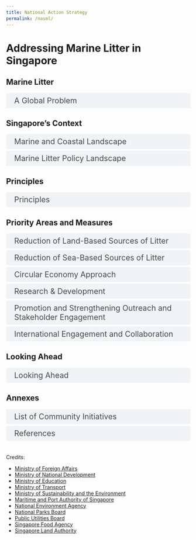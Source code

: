 ```yaml
---
title: National Action Strategy
permalink: /nasml/
---  
```

<style>

input {
	display: none;
}
	
label {
	display: block;
	padding: 8px 22px;
	margin: 0 0 5px 0;
	cursor: pointor;
	background: #F0F4F6;
	border-radius: 3px;
	color: #484848;
	transition: ease .5s;
	font-size: 1.5em;
}

label:hover {
	background: #4a96b0;
	color: #FFF;
}

.accordion-content {
	/* background: #E2E5F6; */
	padding: 10px 0px 30px 30px;
	/* border: 1px solid #484848; */
	margin: 0 0 1px 0;
	border-radius: 3px;
}

input + label + .accordion-content {
	display: none;
}

input:checked + label + .accordion-content {
	display: none;
}

input:checked + label + .accordion-content {
	display: block;
}


/* Links inside the navbar */

.content-nav td {
  width: 20%;
}
	
.content-nav a {
  display: block;
  color: #4a96b0;
  text-align: center;
  padding: 5px 5px;
  text-decoration: none;
	margin-bottom: 0px;
	font-size: 1.2em;
}

/* Change background on mouse-over */
.content-nav a:hover {
  color: #4a96b0;
}

.annex-table {
	border: 1px solid black;
	font-size: 1.2em;
}
	
.annex-table tr {
	border: 1px solid black;
}

.annex-table td {
	border: 1px solid black;
}
	
</style>

<h1><b>Addressing Marine Litter in Singapore</b></h1>
<!-- <div class="content-nav">
<table>
  <tbody>
	<tr>
      <td><a href="#p1">Marine Litter</a></td>
      <td><a href="#p2">Singapore’s Context</a></td>
      <td><a href="#p3">Principles</a></td>
      <td><a href="#p4">Priority Areas and Measures</a></td>
      <td><a href="#p5">Looking Ahead</a></td>
    </tr>
  </tbody>
</table>
</div>
-->

<a name="p1"></a>
<h2><b>Marine Litter</b></h2>
<div>
	<input type="checkbox" id="p1-1"  /><label for="p1-1">A Global Problem</label>
	<div class="accordion-content">
		<p><span>Marine litter, sometimes referred to as marine debris, is defined as &ldquo;any persistent, manufactured, or processed solid material that is discarded, disposed of or abandoned in the marine and coastal environment.&rdquo;<a href="#_ftn1" name="_ftnref1" title=""><span style="vertical-align:super;"><span style="vertical-align:super;"><span style='font-size:16px;line-height:107%;font-family:"Calibri",sans-serif;'>[1]</span></span></span></a> It comes in many forms and includes plastic bags, glass, wood and tyres. Marine litter comes from many sources, and is moved across the oceans by prevailing winds and tides. Globally, 80% of marine litter comes from land-based sources, particularly landfills, rivers and floodwaters, industrial outfalls, discharge from storm water drains, untreated municipal sewerage, and littering of beaches and coastal areas.<a href="#_ftn2" name="_ftnref2" title=""><span style="vertical-align:super;"><span style="vertical-align:super;"><span style='font-size:16px;line-height:107%;font-family:"Calibri",sans-serif;'>[2]</span></span></span></a> Rapidly increasing levels of marine litter, including plastic litter and microplastics, are a serious environmental problem on a global scale. &nbsp;</span></p>
<p><span>Plastics are considered the most persistent and problematic of the different types of marine litter.<a href="#_ftn3" name="_ftnref3" title=""><span style="vertical-align:super;"><span style="vertical-align:super;"><span style='font-size:16px;line-height:107%;font-family:"Calibri",sans-serif;'>[3]</span></span></span></a> More than 150 million tonnes of plastic are estimated to have been dumped in the world&rsquo;s oceans, with about 8 million tonnes added every year. The duration required for these plastics to biodegrade completely is in the hundreds of years. The buoyant characteristic of plastic litter, combined with its slow biodegrading nature, leads to tremendous dispersal potential in our oceans.&nbsp;</span></p>
<p><span>In addition, larger plastic objects when weathered and fragmented become microplastics, operationally defined as small particles or fragments measuring less than 5 millimetres in diameter.<a href="#_ftn4" name="_ftnref4" title=""><span style="vertical-align:super;"><span style="vertical-align:super;"><span style='font-size:16px;line-height:107%;font-family:"Calibri",sans-serif;'>[4]</span></span></span></a> These microplastics are easily ingested by marine creatures and can potentially cause harm to human and environmental health.<a href="#_ftn5" name="_ftnref5" title=""><span style="vertical-align:super;"><span style="vertical-align:super;"><span style='font-size:16px;line-height:107%;font-family:"Calibri",sans-serif;'>[5]</span></span></span></a>&nbsp;</span></p>
<p><span>Marine litter poses environmental, economic, health, cultural and aesthetic threats, including the loss of biodiversity and degradation of marine and coastal habitats and ecosystems. Marine wildlife such as whales, turtles, seabirds, and crustaceans are especially vulnerable to plastic marine litter as it disrupts their digestion and causes physical lacerations and entanglement. Floating plastics contribute to the spread of invasive organisms that can disrupt ecosystems. Marine plastic litter can leach chemicals used in its production and pose a threat to human health. Litter on coasts also affects the aesthetic value of tourist destinations leading to decreased tourism-related income, and major financial costs related to the cleaning and maintaining of coasts. &nbsp;</span></p>
<p><span>Marine litter is also a transboundary issue. It is transported across seas through ocean currents and waves. One example is the Great Pacific Garbage Patch of marine litter from around the world. A 2011 United Nations Environment Programme Report stated that marine litter has been found even in the most remote places on Earth with few or no humans present, such as on St Brandon&rsquo;s Islands in the Indian Ocean.<a href="#_ftn6" name="_ftnref6" title=""><span style="vertical-align:super;"><span style="vertical-align:super;"><span style='font-size:16px;line-height:107%;font-family:"Calibri",sans-serif;'>[6]</span></span></span></a> In Singapore, we have also seen increased landings of marine litter on our shores during the monsoon season. It is thus imperative that the issue of marine litter is addressed through collective and coordinated action on a national, regional, and global level, in line with Target 14.1 of the Sustainable Development Goals (SDGs).<a href="#_ftn7" name="_ftnref7" title=""><span style="vertical-align:super;"><span style="vertical-align:super;"><span style='font-size:16px;line-height:107%;font-family:"Calibri",sans-serif;'>[7]</span></span></span></a>&nbsp;</span></p>
<p><span>As a responsible global citizen, Singapore recognises our role in contributing to the collective response to tackling marine litter and microplastics. This National Action Strategy aims to summarise and outline Singapore&rsquo;s various actions and measures to combat the issue of marine litter.&nbsp;</span></p>
<div><br>
    <div id="ftn1" style='margin-top:0cm;margin-right:0cm;margin-bottom:8.0pt;margin-left:0cm;line-height:107%;font-size:15px;font-family:"Calibri",sans-serif;'>
        <p style='margin:0cm;margin-bottom:.0001pt;font-size:13px;font-family:"Calibri",sans-serif;'><a href="#_ftnref1" name="_ftn1" title=""><span style="vertical-align:super;"><span style="vertical-align:super;"><span style='font-size:13px;line-height:107%;font-family:"Calibri",sans-serif;'>[1]</span></span></span></a> United Nations Environment Programme, 2004</p>
    </div>
    <div id="ftn2" style='margin-top:0cm;margin-right:0cm;margin-bottom:8.0pt;margin-left:0cm;line-height:107%;font-size:15px;font-family:"Calibri",sans-serif;'>
        <p style='margin:0cm;margin-bottom:.0001pt;font-size:13px;font-family:"Calibri",sans-serif;'><a href="#_ftnref2" name="_ftn2" title=""><span style="vertical-align:super;"><span style="vertical-align:super;"><span style='font-size:13px;line-height:107%;font-family:"Calibri",sans-serif;'>[2]</span></span></span></a> Jambeck et al., 2015; United Nations General Assembly, 2004, para. 97. &nbsp;</p>
    </div>
    <div id="ftn3" style='margin-top:0cm;margin-right:0cm;margin-bottom:8.0pt;margin-left:0cm;line-height:107%;font-size:15px;font-family:"Calibri",sans-serif;'>
        <p style='margin:0cm;margin-bottom:.0001pt;font-size:13px;font-family:"Calibri",sans-serif;'><a href="#_ftnref3" name="_ftn3" title=""><span style="vertical-align:super;"><span style="vertical-align:super;"><span style='font-size:13px;line-height:107%;font-family:"Calibri",sans-serif;'>[3]</span></span></span></a> Based on International Coastal Clean Up, the most common types of marine plastic litter are cigarette butts, food wrappers, plastic bottles, bottle caps, grocery and plastic bags, straws and stirrers, and Styrofoam and plastic containers.</p>
    </div>
    <div id="ftn4" style='margin-top:0cm;margin-right:0cm;margin-bottom:8.0pt;margin-left:0cm;line-height:107%;font-size:15px;font-family:"Calibri",sans-serif;'>
        <p style='margin:0cm;margin-bottom:.0001pt;font-size:13px;font-family:"Calibri",sans-serif;'><a href="#_ftnref4" name="_ftn4" title=""><sup><sup><span style='font-size:13px;line-height:107%;font-family:"Calibri",sans-serif;'>[4]</span></sup></sup></a> Joint Group of Experts on the Scientific Aspects of Marine Environmental Protection (GESAMP), 2015</p>
    </div>
    <div id="ftn5" style='margin-top:0cm;margin-right:0cm;margin-bottom:8.0pt;margin-left:0cm;line-height:107%;font-size:15px;font-family:"Calibri",sans-serif;'>
        <p style='margin:0cm;margin-bottom:.0001pt;font-size:13px;font-family:"Calibri",sans-serif;'><a href="#_ftnref5" name="_ftn5" title=""><span style="vertical-align:super;"><span style="vertical-align:super;"><span style='font-size:13px;line-height:107%;font-family:"Calibri",sans-serif;'>[5]</span></span></span></a> United Nations Environment Programme 2017</p>
    </div>
    <div id="ftn6" style='margin-top:0cm;margin-right:0cm;margin-bottom:8.0pt;margin-left:0cm;line-height:107%;font-size:15px;font-family:"Calibri",sans-serif;'>
        <p style='margin:0cm;margin-bottom:.0001pt;font-size:13px;font-family:"Calibri",sans-serif;'><a href="#_ftnref6" name="_ftn6" title=""><span style="vertical-align:super;"><span style="vertical-align:super;"><span style='font-size:13px;line-height:107%;font-family:"Calibri",sans-serif;'>[6]</span></span></span></a>&nbsp; Scientific and Technical Advisory Panel, 2011.</p>
    </div>
    <div id="ftn7" style='margin-top:0cm;margin-right:0cm;margin-bottom:8.0pt;margin-left:0cm;line-height:107%;font-size:15px;font-family:"Calibri",sans-serif;'>
        <p style='margin:0cm;margin-bottom:.0001pt;font-size:13px;font-family:"Calibri",sans-serif;'><a href="#_ftnref7" name="_ftn7" title=""><span style='font-size:13px;line-height:107%;font-family:"Calibri",sans-serif;'>[7]</span></a> Target 14.1 aims to, by 2025, prevent and significantly reduce marine pollution of all kinds, in particular from land-based activities.&nbsp;</p>
    </div>
</div>
</div>
</div>

<a name="p2"></a>
<h2><b>Singapore’s Context</b></h2>

<div>
	<input type="checkbox" id="p2-1"/><label for="p2-1">Marine and Coastal Landscape</label>
	<div class="accordion-content">
		<p><span>Singapore is a small and heavily urbanised island-state in Southeast Asia situated at the southern tip of the Malayan Peninsula between Malaysia and Indonesia. Located between the Indian Ocean and the South China Sea, Singapore is bordered on the north by the narrow Johor Strait, which separates it from Peninsular Malaysia, and on the south by the Singapore Strait (Figure 1). The Johor Strait is divided into East and West Johor Straits by the Singapore-Malaysia causeway. The Strait receives water mainly from Sungai Johor and Sungai Pulai, both located in Malaysia.&nbsp;</span></p>
<p><span>&nbsp;<img src="/images/nasml/map-of-singapore.png" style="width: 302.25pt; height: 189.75pt;" alt="Map of Singapore"></span></p>
<p style='text-align:center;'><span>Figure 1: Map of Singapore<br>&nbsp;</span></p>
<p><span>Biogeographically, Singapore is enclosed between two of the largest marine ecoregions of the world &ndash; the Western Indo-Pacific and Central Indo-Pacific regions<a href="#ftnp2-1-1" name="_ftnp2-1-1" title=""><span style="vertical-align:super;"><span style="vertical-align:super;"><span style='font-size:16px;line-height:107%;font-family:"Calibri",sans-serif;'>[1]</span></span></span></a> &ndash; and additionally sits near the Coral Triangle. &nbsp;While Singapore is one of the smallest countries in the world with a total land area of 728 square kilometres (as of 2020) and a 511-kilometre coastline, our waters and coastline harbour relatively rich marine biodiversity, and are home to 12 of the 23 species of Indo-Pacific seagrass, 31 true mangrove plant species (two-thirds of that in Asia), over 250 species of hard corals (a quarter of the world&rsquo;s 800 species), over 200 species of sponges, over 60 species of echinoderms, over 50 species of sea anemones and many other species of marine plants and animals.&nbsp;</span></p>
<div><br>
    <div id="ftnp2-1-1" style='margin-top:0cm;margin-right:0cm;margin-bottom:8.0pt;margin-left:0cm;line-height:107%;font-size:15px;font-family:"Calibri",sans-serif;'>
        <p style='margin:0cm;margin-bottom:.0001pt;font-size:13px;font-family:"Calibri",sans-serif;'><a href="#_ftnp2-1-1" name="_ftnp2-1-1" title=""><span style="vertical-align:super;"><span style="vertical-align:super;"><span style='font-size:13px;line-height:107%;font-family:"Calibri",sans-serif;'>[1]</span></span></span></a> Spalding, et al., 2007</p>
    </div>
</div>
	</div>
</div>

<div>
	<input type="checkbox" id="p2-2"  /><label for="p2-2">Marine Litter Policy Landscape</label>
	<div class="accordion-content">
		<p>In 2020, Singapore established the Interagency Taskforce on Marine Litter, to coordinate and implement marine litter policies across our government agencies. The Ministry of Sustainability and the Environment chairs the Taskforce, which consists of nine agencies. The National Environment Agency (NEA) and the National Parks Board (NParks) provide technical support to the Taskforce, including through research projects and studies.</p>
	</div>
</div>
	
<a name="p3"></a>
<h2><b>Principles</b></h2>
<div>
	<input type="checkbox" id="p3-1"  /><label for="p3-1">Principles</label>
	<div class="accordion-content">
		<p><span>The challenge of marine litter is a multifaceted one, and each country has its own unique circumstances. Any approach to reduce marine litter must be tailored specifically to the needs of the country and local geographies, with no &lsquo;one size fits all&rsquo; solution. Furthermore, the complexity of the marine litter challenge means that a whole of nation approach is needed, to ensure we can tackle the issue holistically. This includes working closely with stakeholders from various sectors to understand the issue and develop solutions together, and to bring about the enduring and sustainable changes needed to reduce and prevent marine litter. &nbsp;</span></p>
<p><span>As the largest quantity of marine litter entering oceans in the region stems from land-based sources, it is imperative to place focus on waste reduction and waste management. Singapore is committed to addressing both land-based and sea-based sources of marine litter through the measures outlined in this National Action Strategy, which is guided by the core principles of sustainable development and a circular economy approach, and supports the achievement of global goals, such as SDG 14.1. The priority areas for the National Action Strategy are as follows:&nbsp;</span></p>
<ol style="list-style-type: upper-roman;margin-left:44px;">
    <li>Reduction of Land-Based Sources of Litter</li>
    <li>Reduction of Sea-Based Sources of Litter</li>
    <li>Circular Economy Approach</li>
    <li>Research &amp; Development</li>
    <li>Maintaining and Strengthening Outreach &amp; Stakeholder Engagement</li>
    <li>International Engagement and Collaboration</li>
</ol>
<p><span>The National Action Strategy will undergo regular reviews. This will ensure that Singapore adapts quickly to new circumstances and opportunities, in line with the collective global, regional and national imperatives. The following section broadly outlines the various policy actions which seek to address the issue of marine litter both internationally and domestically.&nbsp;</span></p>
<div>
</div>
</div>
	
<a name="p4"></a>
<h2><b>Priority Areas and Measures</b></h2>

<div>
	<input type="checkbox" id="p4-1"  /><label for="p4-1">Reduction of Land-Based Sources of Litter</label>
	<div class="accordion-content">
		<p>Globally, land-based waste is the largest source of marine litter. To minimise the waste at source and prevent discharge of litter into the sea, countries need to prevent and reduce land-based sources of marine pollution through stringent regulations on pollution control and waste management. Countries also need to have in place a comprehensive waste and water management system to prevent any leakage of such waste into the seas and ocean. 
In Singapore, we have minimised marine litter from land-based sources in the following ways:</p>
		<p><ol style="list-style-type: upper-roman">
		<li><b>Control of waste collection and disposal</b><br>
<p>Through the Environmental Public Health Act (EPHA), NEA ensures there is a comprehensive and integrated waste collection and management system in Singapore. All waste from municipal, commercial and industrial sources in Singapore are collected for disposal or recycling. NEA also controls the discharge of trade effluent, oil, chemical, sewage or other polluting matters into drains, as well as hazardous substances into inland waters. The EPHA also includes strict anti-littering regulations.</p><br></li>
		<li><b>Integrated solid waste management system</b><br>
		<p>All incinerable wastes including plastics that are not segregated at source for recycling are collected and disposed of at waste-to-energy (WTE) plants. These WTE plants are fitted with modern air pollution control systems such as flue gas treatment systems to ensure that flue gases are treated to meet local air emission standards. Ash from the WTE process, together with other non-incinerable wastes, are disposed of at the off-shore sanitary Semakau Landfill.<a href="#ftnp4-1-1" name="_ftnp4-1-1" title=""><sup><sup><span style='font-size:16px;line-height:107%;font-family:"Calibri",sans-serif;'>[1]</span></sup></sup></a> This integrated solid waste management system ensures the proper collection and treatment of all solid wastes, and prevents waste, such as plastic, from entering the ocean</p><br>
		</li>
		<li><b>Treatment of all wastewater before discharge to sea</b><br>
		<p>PUB, Singapore’s National Water Agency, ensures all used water is collected and treated at water reclamation plants (WRPs) to internationally recognised discharge standards. During the treatment process, microplastics, which includes microbeads, are removed as sludge and incinerated. PUB is planning to extend the use of membrane bioreactor technology (MBR) systems at its WRPs to enhance its water treatment process, which would further reduce the discharge of microplastics into the sea.</p><br></li>
		<li><b>Waterway and coastal clean-up</b><br>
		<p>Singapore has a range of waterway clean-up measures that ensure that litter or plastic waste, regardless of source, that might otherwise wash into the ocean is prevented from doing so. Litter that enters our waterways is caught by litter traps installed at appropriate locations and expediently removed by flotsam removal craft. In addition, marine litter that washes onto our recreational beaches and coastlines are removed by NEA and other government agencies, regardless of litter sources. NEA also cleans the recreational beaches and coastlines under its purview regularly with frequencies ranging from four times a week to once in two weeks, depending on public usage and accessibility to the beach. In 2020, NEA collected over 1,300 tonnes of flotsam from the beach at East Coast Park, of which about 58% were collected during the Southwest monsoon months. During those months, the amount of flotsam collected from the beach is around 2.7 times more than the non-monsoon period.  In total, NEA collected 3,485.7 tonnes of marine litter from the recreational beaches and coastlines that it cleaned.<br>
		Community groups play a significant role in Singapore’s efforts to clean up our waterways and coasts. Ground community groups frequently organise initiatives and clean-up activities around Singapore to contribute to the keeping the nation clean, raise awareness on the global marine litter problem, and to encourage the public to adopt more sustainable practices. More information on community initiatives can be found in <a href="#p6">Annexes</a>.</p><br></li>
		<li><b>Regulating general waste disposal facilities</b><br>
		<p>NEA regulates general waste disposal facilities through the EPHA, the Environmental Public Health (General Waste Disposal Facility) Regulation 2017 and the Environmental Public Health (General Waste Disposal Facility – Exemption) Regulations 2019. Licensees must ensure that their maintenance and operations of their licenced GWDF premises do not endanger public health and the environment.</p></li>
		</ol></p>
	<div style='margin-top:0cm;margin-right:0cm;margin-bottom:8.0pt;margin-left:0cm;line-height:107%;font-size:15px;font-family:"Calibri",sans-serif;'><br>
    <div id="ftnp4-1-1" style='margin-top:0cm;margin-right:0cm;margin-bottom:8.0pt;margin-left:0cm;line-height:107%;font-size:15px;font-family:"Calibri",sans-serif;'>
        <p style='margin:0cm;margin-bottom:.0001pt;font-size:13px;font-family:"Calibri",sans-serif;text-align:justify;'><a href="#_ftnp4-1-1" name="_ftnp4-1-1" title=""><span style="vertical-align:super;"><span style="vertical-align:super;"><span style='font-size:13px;line-height:107%;font-family:"Calibri",sans-serif;'>[1]</span></span></span></a><span style="vertical-align:super;">&nbsp;</span><span style="font-size:12px;">Monitoring wells are provided &nbsp;along the 7km-long perimeter bund of Semakau Landfill for water sampling to ensure that &nbsp;water quality meets the Environmental Protection and Management (Trade Effluent) Regulations, leachate is contained within the landfill and the surrounding sea water quality is not compromised.</span></p>
    </div>
</div>
	</div>
</div>

<div>
	<input type="checkbox" id="p4-2"  /><label for="p4-2">Reduction of Sea-Based Sources of Litter</label>
	<div class="accordion-content">
		<p><span>While land-based waste is the biggest source of marine litter, an estimated 20% of marine litter can be linked to various ocean-based sources.<a href="#ftnp4-2-1" name="_ftnp4-2-1" title=""><span style="vertical-align:super;"><span style="vertical-align:super;"><span style='font-size:16px;line-height:107%;font-family:"Calibri",sans-serif;color:black;'>[1]</span></span></span></a> As a major transhipment hub, Singapore is committed to the managing sea-based sources of waste through the prevention of pollution from ships. For shipping, Singapore was among the first countries in Asia to ratify all six Annexes of the International Maritime Organization&rsquo;s (IMO) International Convention for the Prevention of Pollution from Ships (MARPOL), the main international convention covering prevention of pollution of the marine environment by ships. The following actions are carried out by Singapore with the aim to reduce sea-based sources of marine litter:</span></p>
		<p><ol style="list-style-type: upper-roman">
		<li><b>Inspections on ships</b><br>
		<p>As a responsible flag state and port state, Singapore conducts inspections on both Singapore-registered ships and foreign-registered ships in our port to ensure that they comply with regulations on garbage disposal into the sea and that anti-pollution measures are in place. Ships are also required to maintain garbage record and management plans for verification by inspectors. The Maritime and Port Authority of Singapore (MPA) patrols port waters to ensure that ships in the Port of Singapore do not discharge waste, oil, garbage, or sewage into the sea.</p><br></li>
		<li><b>Offshore fish farms</b><br>
		<p>Offshore fish farms are prohibited from dumping waste into the sea and routine farm inspections are carried out to ensure compliance.  Enforcement action is taken against farms contravening the Fisheries (Fish Culture Farms) Rules under the Fisheries Act. Those found guilty of an offence are liable on conviction to a fine not exceeding $10,000, or imprisonment for a term not exceeding 12 months, or both. Offshore fish farms are required to dispose their waste at bins located at Lim Chu Kang and Lorong Halus jetties, which are emptied daily by refuse trucks for incineration.</p><br></li>
		<li><b>Cleaning of coastal waters</b><br>
		<p>MPA deploys nine crafts on a daily basis to remove flotsam from the sea to ensure safe navigation of vessels. The cleaning efforts are stepped up during the monsoon seasons by deploying these crafts according to the prevailing monsoon. Dive clean-ups are also organised by community groups contributing to the national effort to keep our coastal waters clean.</p><br></li>
		<li><b>Implementation of MARPOL</b><br>
		<p>In Singapore, MARPOL is implemented under the Prevention of Pollution of the Sea Act (PPSA) and its subsidiary legislation. MARPOL Annex V is implemented under the Prevention of Pollution of the Sea (Garbage) Regulations 2012 which provides for fines of up to $20,000, or to imprisonment for a term not exceeding 2 years or to both, for offences committed.  The Prevention of Pollution of the Sea (Garbage) Regulations 2012 apply to (i) Singapore-registered ships wherever they may be; and (ii) foreign-registered ships in Singapore waters. As part of our MARPOL obligations, the MPA deploys five garbage collection crafts daily at scheduled timings to collect garbage from ships at the anchorages. Bins are also provided at piers for harbour operators to dispose their waste as littering and waste disposal at sea is prohibited.</p></li>
		</ol></p>
	<div style='margin-top:0cm;margin-right:0cm;margin-bottom:8.0pt;margin-left:0cm;line-height:107%;font-size:15px;font-family:"Calibri",sans-serif;'><br>
    <div id="ftnp4-2-1" style='margin-top:0cm;margin-right:0cm;margin-bottom:8.0pt;margin-left:0cm;line-height:107%;font-size:15px;font-family:"Calibri",sans-serif;'>
        <p style='margin:0cm;margin-bottom:.0001pt;font-size:13px;font-family:"Calibri",sans-serif;'><a href="#_ftnp4-2-1" name="_ftnp4-2-1" title=""><span style="vertical-align:super;"><span style="vertical-align:super;"><span style='font-size:13px;line-height:107%;font-family:"Calibri",sans-serif;'>[1]</span></span></span></a> <span style="color:black;">California Coastal Commission, 2016</span></p>
    </div>
</div>
	</div>
</div>

<div>
	<input type="checkbox" id="p4-3"  /><label for="p4-3">Circular Economy Approach</label>
	<div class="accordion-content">
		<p>While we minimise marine litter from entering the ocean, we also look to address waste at its source. Singapore does so by adopting a circular economy approach to waste and resource management which targets our key waste streams. Through this, we hope to prevent the general production of waste products, which if improperly disposed of, may find their way into the sea. To this end, we launched the Zero Waste Masterplan in 2019, which outlines Singapore’s key strategies to reuse and recycle resources, turn trash into treasure, and produce and consume sustainably. Under the Masterplan, Singapore carries out the following measures that seek to close the waste loop through a circular economy approach. </p>
		<p><ol style="list-style-type: upper-roman">
		<li><b>Reducing the use of disposables</b><br>
		<p>NEA launched the “Say YES to Waste Less” campaign in 2019 to encourage the public to reduce food wastage and use of disposables. As part of the campaign, waste reduction measures are emphasised, such as bringing reusable food containers, bottles and bags for takeaway and opting to go without disposable cutlery. NEA has also been encouraging the use of reusable cutlery and crockery in our hawker centres. For newer hawker centres, NEA has disallowed the use of disposables for dine-in meals from the start of the hawker centre’ operations. Since September 2018, disposables are also no longer permitted for dine-in when new cooked food stallholders start to operate at existing NEA-managed centres.</p><br></li>
		<li><b>Promoting recycling</b><br>
		<p><span>Overall, 3 in 5 Singaporean households recycle regularly.<a href="#ftnp4-3-1" name="_ftnp4-3-1" title=""><sup><sup><span style='font-size:16px;line-height:107%;font-family:"Calibri",sans-serif;'>[1]</span></sup></sup></a> To increase household recycling rates, Singapore has implemented the National Recycling Programme since 2001.&nbsp;</span>Public waste collectors are required to provide recycling bins and recyclable collection services to all Housing Development Board (HDB) apartment blocks, opt-in condominiums, and landed property premises for Singaporeans to recycle items including plastic easily, thus reducing the amount sent to Singapore&rsquo;s WTE plants for incineration and, consequentially, ash disposal at the Semakau Landfill. Since 2019, NEA has been actively engaging the public through the #RecycleRight campaign, which aims to encourage Singaporeans to recycle more and recycle right. These messages were reinforced at community events, on social media, through notices on HDB apartment lift doors and posters on noticeboards. NEA refreshes the labels on all recycling bins/chutes from time to time to improve the presentation of information on recycling, to help more households identify the right items to recycle.</p>
<p><span>Information on the recycling processes for recyclables collected from households is published on <a href="https://www.nea.gov.sg/our-services/waste-management/3r-programmes-and-resources/types-of-recyclables-and-recycling-processes">NEA&rsquo;s website</a>. To further highlight the importance of recycling and reducing waste sent to landfill, the lifespan of Semakau Landfill is updated annually through MSE&rsquo;s Key Environmental Statistics publication.</span></p>
<p><span>To assist companies in assessing their current waste management practices, and identifying opportunities to reduce, reuse and recycle waste materials to reduce waste disposal needs, NEA has published 3R Guidebooks for premises such as hotels, shopping malls, offices and industrial developments.&nbsp;</span></p><br></li>
		<li><b>Legislations</b><br>
		<p>Singapore implemented the landmark Resource Sustainability Act (RSA) in 2019, which provides the legislative framework to impose upstream regulatory measures to address our priority waste streams – e-waste, food waste, packaging waste including plastics. The RSA marks a paradigm shift in our approach to waste management – while efficient waste disposal is necessary, our goal is first and foremost to reduce, reuse and recycle. Regulations under the RSA include the Extended Producer Responsibility (EPR) Framework for e-waste, a Mandatory Packaging Reporting framework, and mandatory segregation and treatment requirements for food waste. We will also introduce the legislative framework for the beverage containers return scheme by 2022, before the implementation of the scheme in 2023 as the first phase of the EPR for packaging waste.</p></li>
		</ol></p>
	<div style='margin-top:0cm;margin-right:0cm;margin-bottom:8.0pt;margin-left:0cm;line-height:107%;font-size:15px;font-family:"Calibri",sans-serif;'><br>
    <div id="ftnp4-3-1" style='margin-top:0cm;margin-right:0cm;margin-bottom:8.0pt;margin-left:0cm;line-height:107%;font-size:15px;font-family:"Calibri",sans-serif;'>
        <p style='margin:0cm;margin-bottom:.0001pt;font-size:13px;font-family:"Calibri",sans-serif;text-align:justify;'><a href="#_ftnp4-3-1" name="_ftnp4-3-1" title=""><span style="vertical-align:super;"><span style="vertical-align:super;"><span style='font-size:13px;line-height:107%;font-family:"Calibri",sans-serif;'>[1]</span></span></span></a><span style="font-size:12px;">Based on MSE and NEA&rsquo;s Household Recycling Surveys 2021.</span></p>
    </div>
</div>
	</div>
</div>

<div>
	<input type="checkbox" id="p4-4"  /><label for="p4-4">Research & Development</label>
	<div class="accordion-content">
		<p>A robust, science-based approach drives Singapore&rsquo;s National Action Strategy and its supporting policies. To this end, we work in close partnership with academia and industry, to deepen our understanding of the marine litter challenge, and co-create solutions and promote circularity to address and reduce marine litter.<br><br>
In the first research of its kind in the region done by Ng and Obbard, Singapore&rsquo;s coastal region has particles of polyethylene, polypropylene, polystyrene, nylon, polyvinyl alcohol and acrylonitrile butadiene styrene, in seawater and sediment particles.<a href="#ftnp4-4-1" name="_ftnp4-4-1" title=""><span style="vertical-align:super;"><span style="font-size:16px;line-height:115%;"><span style="vertical-align:super;"><span style='font-size:16px;line-height:107%;font-family:"Calibri",sans-serif;'>[1]</span></span></span></span></a> They considered these microplastics to be most likely derived from broken down larger debris, especially the samples from public beaches where end-user plastic litter is common. Today, Singapore continues to conduct research on projects (through the Urban Solutions and Sustainability (USS) domain of the national Research, Innovation, and Enterprise (RIE) 2025 Strategy), activities and measures such as monitoring programmes and preventive technology. Through these research efforts, we hope to promote knowledge sharing, such as between experts, and to deliver long-term solutions that will strengthen institutional and human capacities to address the issue of marine litter.</p>
		<p><ol style="list-style-type: upper-roman">
		<li><b>Membrane bioreactor technology (MBR) systems at water reclamation plants</b><br>
		<p>Research and Development into MBR technology and other water treatment technologies under the water research domain in RIE2025 USS, aims to improve the efficiency and reduce the cost of water reclamation efforts in Singapore. During the treatment process, microplastics, which includes microbeads, are substantially removed as sludge and subsequently incinerated. An extension of these MBR systems is planned to further reduce the amount of microplastics discharged into the sea.</p><br>
		</li>
		<li><b>NUS-NParks Marine Debris Study</b><br>
		<p>NParks collaborated with the National University of Singapore (NUS) on a research project on marine debris in Singapore. The study, which started in 2016 and concluded in 2020, sought to establish baseline data on marine debris on Singapore's shores, develop a citizen science programme to monitor macro-debris and micro-debris (specifically microplastics), and facilitate dialogue with stakeholders to formulate policy recommendations. The study found that the most common macro-debris are styrofoam pieces, hard plastic fragments, film plastic pieces, food wrappers and straws, whereas the common types of micro-debris are styrofoam, film, hard plastic fragments and pellets. During the study, higher macro-debris trash volumes were observed at the northern recreational beaches of Changi Beach, Pasir Ris, Punggol, Coney Island and Sembawang during the Northeast Monsoon (December to early March), and southern coasts, such as East Coast Park, during the Southwest Monsoon (June to September), indicating that Singapore’s marine litter were brought in by natural tidal conditions observed through the monsoons. It was observed that there was no seasonality influence for micro-debris. To build on current knowledge of the marine litter situation in Singapore, and in coordination with the NUS-NParks Marine Debris Study, NEA has embarked on a Marine Litter and Microplastics Consultancy Study, to provide a better understanding of the levels and pathways of marine litter and microplastics in Singapore’s inland waterways, coastal waters, and recreational beaches. Data and methods used in both studies will be incorporated into a future national monitoring programme where appropriate.</p><br></li>
		<li><b>Use of technology</b><br>
		<p>Singapore continues to explore the use of technology in developing solutions to address marine litter effectively and efficiently. Six seabins were installed at the Marine Barrage Jetty to remove flotsam in the area which is not easily accessible by boat. For beach cleaning, the Beach Bobcat and Robocut Beach Cleaning Machine are used to increase cleaning efficiency. For coastal waters, MPA awarded the MINT (Maritime Innovation and Technology) Product Development fund in 2019 to ST Engineering for the development of an autonomous flotsam clearance vessel, to improve the coastal flotsam clearance process. The project concluded in 2021 with a proof-of-concept involving the fabrication, testing and demonstration of a prototype vessel to conduct automatic flotsam clearance at Woodlands Jetty. MPA is currently exploring the deployment of these autonomous flotsam clearance vessels for further field testing in real world conditions by 2023. Below is a box story on some of the technology used by Singapore to prevent and manage marine litter.</p></li>
		</ol></p>
	<div style='margin-top:0cm;margin-right:0cm;margin-bottom:8.0pt;margin-left:0cm;line-height:107%;font-size:15px;font-family:"Calibri",sans-serif;'><br>
    <div id="ftnp4-4-1" style='margin-top:0cm;margin-right:0cm;margin-bottom:8.0pt;margin-left:0cm;line-height:107%;font-size:15px;font-family:"Calibri",sans-serif;'>
        <p style='margin:0cm;margin-bottom:.0001pt;font-size:13px;font-family:"Calibri",sans-serif;'><a href="#_ftnp4-4-1" name="_ftnp4-4-1" title=""><span style="vertical-align:super;"><span style="vertical-align:super;"><span style='font-size:13px;line-height:107%;font-family:"Calibri",sans-serif;'>[1]</span></span></span></a> Ng &amp; Obbard, 2006</p>
    </div>
</div>
	</div>
</div>

<div>
	<input type="checkbox" id="p4-5"  /><label for="p4-5">Promotion and Strengthening Outreach and Stakeholder Engagement</label>
	<div class="accordion-content">
		<p>As an island-state with a well-endowed coastal and marine environment, Singapore is cognisant of the impact of marine litter on the environment and society. As the issue of marine litter is also connected to individual behavioural patterns related to production, consumption, waste disposal, and littering, Singapore seeks to pursue continued engagement with various stakeholders, such as civil society organisations (CSOs), industry experts, and academic/technical experts, in developing solutions to tackle marine litter. By galvanising community efforts, and promoting coordination and cooperation, we aim to invigorate and support the People-Private-Public (3P) sector in co-creating integrated waste management and wastewater treatment solutions that help to reduce marine litter. (see Annex A for examples).</p>
		<p><ol style="list-style-type: upper-roman">
		<li><b>People, Private and Public (3P) Partnerships</b><br>
		<p>3P sectors come up with initiatives to reduce the generation of land-based solid waste, including plastic waste. For example, retailers such as Starbucks and IKEA encourage consumers to bring their own reusables  by either charging for single-use plastic bags, incentivising the use of reusables or by not making them available.</p><br>
		</li>
		<li><b>Raising Awareness through Collaboration with Ground-Up Initiatives</b><br>
		<p>Environmental groups such as Zero Waste SG, Public Hygiene Council (PHC) and Waterways Watch Society (WWS) foster shared ownership in keeping the environment clean and minimising waste. These groups play an important role in raising awareness and getting the public to take action to keep our land and watercourses clean. Non-profit groups have also organised maritime environmental outreach programmes to raise public awareness on the importance of protecting the marine environment and biodiversity among members of the public, through talks on marine conservation, underwater clean-up, and litter-picking activities on our water surface and on our shores.</p><br></li>
		<li><b>Engaging Citizens to co-create solutions</b><br>
		<p>Under the Zero Waste Masterplan, several Citizens Workgroups have been organised to engage citizens to co-create solutions. A Workgroup on Recycling Right was convened in 2019 co-create solutions to improve household recycling. The redesign of the recycling bins was one of the recommendations proposed by the members which involved a transparent bin with clear messaging. MSE and NEA are undertaking a pilot project on the use of the transparent recycling bins in November 2021.  Another recommendation from the workgroup was the National Deposit and Return Scheme for beverage containers (i.e. beverage containers return scheme), which will be implemented in 2023 and be part of the efforts to increase Singapore’s recycling rate to 70% as part of the Zero Waste Masterplan. <br>
			A Citizens’ Workgroup on Reducing the Excessive Consumption of Disposables was also convened in 2020 to co-create recommendations to address the excessive use of disposables, including single-use plastics. Eight recommendations from the workgroup were supported, including recommendations to impose a charge for carrier bags at supermarkets to reduce the use of such bags, and the use of nudges to encourage behavioural change.</p><br></li>
		<li><b>Community initiatives</b><br>
		<p>Community initiatives have played a significant role in raising awareness and supporting action to address marine litter and promote sustainability in Singapore. These ground-up groups have spurred public participation and discussions to ignite a change in the mindsets and behaviours of Singaporeans. A range of initiatives are frequently organised across the island targeting different sections of the community to engage the public on environmentally sustainable practices and to clean-up waterways, beaches and coastal waters (Annex A). In 2021, feedback was sought from citizens through such groups  to provide feedback on the development of this National Action Strategy and recommendations to improve the marine litter situation on Singapore’s coasts.</p><br>
		</li>
		<li><b>Educating youths</b><br>
		<p>Lessons with elements of sustainability have been incorporated into the national school curriculum for youths. These aim to instil a sustainability mindset and educate youths to understand the impact of their actions on the environment, and to inculcate the values of care, respect, and responsibility for the environment. Using real-world examples and case studies, youths are engaged in learning about pollution-related issues in the sciences and humanities with marine litter often cited as an example.</p>
		</li>
		</ol></p>
	</div>
</div>

<div>
	<input type="checkbox" id="p4-6"  /><label for="p4-6">International Engagement and Collaboration</label>
	<div class="accordion-content">
		<p>Given the transboundary nature of marine litter, Singapore contributes actively to regional and international efforts to coordinate action and work towards a collective approach to raise awareness and tackle the global problem of marine litter pollution.</p>
		<p><ol style="list-style-type: upper-roman">
		<li><b>International and Regional Platforms</b><br>
		Internationally, Singapore has been an active participant in initiatives on marine litter. For example, Singapore participated in the United Nations Environment Programme’s (UNEP) work on marine litter and microplastics, including at the Ad-Hoc Open-Ended Expert Group (AHEG) on Marine Litter and Microplastics, which seeks to follow-up on the UNEA Resolutions 4/6 and 4/9 on Marine Plastic Litter and on Addressing Single-Use Plastic Products Pollution. Singapore is also involved in ongoing discussions under UNEP to establish an intergovernmental negotiations committee for a global agreement on marine plastic pollution. Singapore also participated in the G20’s work under the Japanese G20 Presidency to establish the 2019 G20 Implementation Framework for Actions on Marine Plastic Litter. These platforms have allowed Singapore to contribute to global efforts to address marine litter and play a part in developing international best practices and guidelines to address marine litter. <br><br>
		Regionally, Singapore, alongside other ASEAN member states, adopted the Bangkok Declaration on Combating Marine Debris and the ASEAN Framework of Action on Marine Debris, to protect the marine environment and strengthen regional cooperation on marine debris issues at the 34th ASEAN Summit in June 2019. As a follow-up to the Framework of Action, Singapore worked with ASEAN Member States to develop an ASEAN Regional Action Plan on Combating Marine Debris (RAP). The RAP was endorsed and adopted by the ASEAN Ministerial Meeting on the Environment (AMME) in May 2021. Singapore is also active in marine litter initiatives organized by the Coordinating Body on the Seas of East Asia (COBSEA) and Partnerships in Environmental Management of the Seas of East Asia (PEMSEA).  Singapore’s participation at these regional platforms has also allowed us coordinate efforts with our neighbours and address marine litter collectively as a region. <br><br>
		</li>
		<li><b>Development Cooperation</b><br>
		<p>Singapore conducts capacity building programmes under the Singapore Cooperation Programme (SCP) to support other developing countries in combatting marine litter. Singapore partnered Norway under the Singapore-Norway Third Country Training Programme (TCTP) to conduct a Regional Training Programme on Waste Management and Reduction of Marine Litter for government officials from the Asia-Pacific region.<a href="#ftnp4-6-1" name="_ftnp4-6-1" title=""><sup><sup><span style='font-size:16px;line-height:107%;font-family:"Calibri",sans-serif;'>[1]</span></sup></sup></a><span style="color:#2F5496;">&nbsp;</span>We also partnered Japan under the Japan-Singapore Partnership Programme for the 21<sup>st</sup> Century (JSPP21) to conduct two courses on &nbsp;&ldquo;Management of Waste and Reduction of Marine Litter&rdquo; for government officials from Southeast Asia, South Asia and the Pacific.<a href="#ftnp4-6-2" name="_ftnp4-6-2" title=""><sup><sup><span style='font-size:16px;line-height:107%;font-family:"Calibri",sans-serif;'>[2]</span></sup></sup></a> Another example is our partnership with United States under the Singapore-United States Third Country Training Programme (TCTP), where we conducted the &ldquo;Workshop on Addressing Plastic Pollution through Integrated Waste Management Strategies and Circular Economy&rdquo; for government officials from ASEAN Member States, ASEAN Secretariat and Timor-Leste.<a href="#ftnp4-6-3" name="_ftnp4-6-3" title=""><span style="vertical-align:super;"><span style="vertical-align:super;"><span style='font-size:16px;line-height:107%;font-family:"Calibri",sans-serif;'>[3]</span></span></span></a></p>
<div style='margin-top:0cm;margin-right:0cm;margin-bottom:8.0pt;margin-left:0cm;line-height:107%;font-size:15px;font-family:"Calibri",sans-serif;'><br>
    <div id="ftnp4-6-1" style='margin-top:0cm;margin-right:0cm;margin-bottom:8.0pt;margin-left:0cm;line-height:107%;font-size:15px;font-family:"Calibri",sans-serif;'>
        <p style='margin-top:0cm;margin-right:0cm;margin-bottom:8.0pt;margin-left:0cm;line-height:107%;font-size:15px;font-family:"Calibri",sans-serif;'><a href="#_ftnp4-6-1" name="_ftnp4-6-1" title=""><sup><span style="font-size:12px;line-height:107%;"><sup><span style='font-size:12px;line-height:107%;font-family:"Calibri",sans-serif;'>[1]</span></sup></span></sup></a><span style="font-size:12px;line-height:107%;">&nbsp;Two runs of the programme were conducted in October 2017 and March 2019 for 45 foreign government officials.</span><span style='font-size:12px;line-height:107%;font-family:"Times New Roman",serif;'>&nbsp;</span></p>
    </div>
    <div id="ftnp4-6-2" style='margin-top:0cm;margin-right:0cm;margin-bottom:8.0pt;margin-left:0cm;line-height:107%;font-size:15px;font-family:"Calibri",sans-serif;'>
        <p style='margin:0cm;margin-bottom:.0001pt;font-size:13px;font-family:"Calibri",sans-serif;'><a href="#_ftnp4-6-2" name="_ftnp4-6-2" title=""><span style="vertical-align:super;"><span style="vertical-align:super;"><span style='font-size:13px;line-height:107%;font-family:"Calibri",sans-serif;'>[2]</span></span></span></a> <span style="font-size:12px;">The programme was<sup>&nbsp;</sup>conducted from 1 to 5 March 2021 for 19 foreign government officials.</span></p>
    </div>
    <div id="ftnp4-6-3" style='margin-top:0cm;margin-right:0cm;margin-bottom:8.0pt;margin-left:0cm;line-height:107%;font-size:15px;font-family:"Calibri",sans-serif;'>
        <p style='margin:0cm;margin-bottom:.0001pt;font-size:13px;font-family:"Calibri",sans-serif;'><a href="#_ftnp4-6-3" name="_ftnp4-6-3" title=""><span style="vertical-align:super;"><span style="font-size:12px;"><span style="vertical-align:super;"><span style='font-size:12px;line-height:107%;font-family:"Calibri",sans-serif;'>[3]</span></span></span></span></a><span style="font-size:12px;">&nbsp;</span><span style="font-size:12px;">The&nbsp;</span><span style="font-size:12px;">programme&nbsp;</span><span style="font-size:12px;">was conducted in September 2021 for 25 foreign government officials.</span>&nbsp;</p>
    </div>
</div></li>
	</ol></p>
	</div>
</div>
	
<a name="p5"></a>
<h2><b>Looking Ahead</b></h2>
<div>
	<input type="checkbox" id="p5-1"  /><label for="p5-1">Looking Ahead</label>
	<div class="accordion-content">
		<p>Singapore currently has a suite of comprehensive, science-based measures to address the issue of marine litter. Further studies are being carried out to build upon our existing knowledge base to help us deepen our understanding of the scope and scale of marine litter, specific to Singapore’s context. This will enable us to further sharpen our efforts and put in place more targeted measures, particularly with regard to the movement or pathways of marine litter and their effects on the ecosystem.<br><br>
Addressing marine litter requires national action. The Government works in partnership with our communities and stakeholders, to put in place enduring solutions to tackle this challenge. This National Action Strategy on Marine Litter seeks to galvanise and invigorate further efforts from all sectors of society, which will be critical in bring about lasting change. Through this whole of nation approach, we hope to ensure Singaporeans, for generations to come, can continue to enjoy the coastal and marine environment that surrounds our island home.
		</p>
	</div>
</div>

<a name="p6"></a>
<h2><b>Annexes</b></h2>

<div>
	<input type="checkbox" id="p6-1"  /><label for="p6-1">List of Community Initiatives</label>
	<div class="accordion-content">
<table class="annex-table">
<thead>
  <tr>
    <th>&nbsp;&nbsp;&nbsp;&nbsp;<br>Initiative&nbsp;&nbsp;&nbsp;&nbsp;&nbsp;</th>
    <th>&nbsp;&nbsp;&nbsp;&nbsp;<br>Actions&nbsp;&nbsp;&nbsp;&nbsp;&nbsp;</th>
  </tr>
</thead>
<tbody>
  <tr>
    <td colspan="2"><b>Reducing Land-Based Sources of Marine Litter and Promoting and Strengthening Outreach and Stakeholder Engagement</b></td>
  </tr>
  <tr>
    <td>Citizens’ Workgroup On Reducing Excessive Consumption of Disposables (RD CWG)</td>
    <td>The RD CWG was convened in 2020 to co-create recommendations to reduce the excessive use of disposables, including single-use plastics. The RD CWG brought together a diverse group of workgroup members from different backgrounds, professions, and demography to   develop a better understanding of the perspectives and concerns of different segments of the population regarding the use of disposables. Through the process of learning and co-solutioning with relevant stakeholders, the workgroup members developed and finetuned their ideas, and submitted 14 recommendations to MSE and NEA in relation to reducing the excessive consumption of disposables such as carrier bags, food containers, cutlery, and packaging. MSE and NEA supported eight recommendations and would also be  working with the People, Private and Public (3P) sectors to co-deliver six other recommendations.      </td>
  </tr>
  <tr>
    <td>International Coastal Cleanup Singapore   </td>
    <td>The International Coastal Cleanup Singapore conducts an annual environmental exercise with data collection of marine debris since 1992. More than 3,000 volunteers come together to clean up Singapore’s shorelines. In 2018, 20,915 cigarette butts   were collected during the International Coastal Cleanup in Singapore, with the highest number of cigarette butts found at beaches in  East Coast and Changi. The programme also aims to improve education and outreach efforts about the marine environment.    </td>
  </tr>
  <tr>
    <td>Little Green Men Singapore</td>
    <td>This initiative organises coastal clean-ups in mangrove environments with volunteers.    </td>
  </tr>
  <tr>
    <td>Our Singapore Reefs   </td>
    <td>This initiative organises dive clean-ups with volunteers.    </td>
  </tr>
  <tr>
    <td>Small Change</td>
    <td>This initiative organises coastal and dive clean-ups with volunteers and corporate groups. They also conduct outreach, conservation, and waste management talks.</td>
  </tr>
  <tr>
    <td>Trash Hero Singapore</td>
    <td>This initiative organises coastal clean-ups with volunteers. </td>
  </tr>
  <tr>
    <td>Coastal Clean-ups @ Kranji Mudflats by Nature Society (Singapore) </td>
    <td>This initiative organises coastal clean-ups with volunteers. </td>
  </tr>
  <tr>
    <td>#SeasTheDay Beach Clean-up by Youth Corps Singapore   </td>
    <td>This initiative organises coastal clean-ups organised by youth volunteers.    </td>
  </tr>
  <tr>
    <td>Seven Clean Seas   </td>
    <td>This initiative organises coastal clean-ups and outreach for individuals and corporates.    </td>
  </tr>
  <tr>
	  <td colspan="2"><b>Promoting and Strengthening Outreach and Stakeholder Engagement</b></td>
  </tr>
  <tr>
    <td>East Coast Beach Plan</td>
    <td>This is a ground-up initiative set up in July 2020 to organise beach clean ups by volunteers at designated areas in Singapore. The volunteers organise themselves through a Telegram group, which has more than 2,800 members. In August 2020, the group collected about 9,600kg of litter.</td>
  </tr>
  <tr>
    <td>Kayak N Klean Programme by People’s Association Passion Wave</td>
    <td>The Kayak N Klean programme is one of PAssion WaVe's signature activities that combines water sports with environmental conservation. Participants work together to pick up litter, whilst kayaking along Singapore's many scenic waterways and coastal   areas, contributing towards a common goal of conserving the environment and making it a better place for all. In addition to promoting a sense of ownership toward our environment, the programme also aims to increase awareness and understanding of the importance of marine life and nature conservation. </td>
  </tr>
  <tr>
    <td>‘CleanPods’ by Public Hygiene Council (PHC)</td>
    <td>This is an initiative to install storage sheds (or ‘CleanPods’) containing cleaning equipment such as tongs, buckets, and carts for transportation of tools and trash at popular beach and park clean-up locations. The tools are made available to volunteers doing clean-ups. The intent is to reduce waste and promote re-use of litter picking tools. </td>
  </tr>
  <tr>
    <td>Plastic-Lite Singapore</td>
    <td>This initiative focuses on education and outreach efforts to reduce the consumption of plastics. Plastic-Lite Singapore is co-delivering a voluntary guideline for F&amp;B establishments on reducing excessive use of disposables with NEA, which is one of the recommendations that arose from the Citizens’ Workgroup on Reducing Excessive Consumption of Disposables. The voluntary guideline will consist of a checklist of sustainable practices that F&amp;B establishments can adopt to reduce their use of disposables. It will be circulated to NEA’s network of F&amp;B partners and made available on NEA’s website for download. Part of the checklist may also be incorporated into the evaluation criteria of the Singapore Environment Council’s Eco F&amp;B Certification for F&amp;B establishments. </td>
  </tr>
  <tr>
	  <td colspan="2"><b>Research &amp; Development</b></td>
  </tr>
  <tr>
    <td>Marine plastics research by National University of Singapore (NUS), St John’s Island Marine Laboratory and Singapore Centre for Environmental Life Sciences Engineering (SCELSE) and other research groups</td>
    <td>Examples of past and ongoing research:<br><ul>
	    <li>Baseline of macro-debris and microplastics on Singapore’s shores</li>
	    <li>Impacts of fishing gear on marine life</li>
	    <li>Marine plastic as a transport vector or pathway</li>
	    <li>Transfer of nanoplastics between life stages of target marine species</li>
	    <li>Potential toxicity of plastic particles on target marine species</li></ul></td>
  </tr>
  <tr>
    <td>Understanding the Impact of Plastic Pollution on Marine Ecosystems in south-east Asia (South-East Asia Plastics (SEAP) programme)</td>
    <td>Singapore’s National Research Foundation (NRF) and UK’s Natural Environment Research Council (NERC) funded research on the impacts and risks of plastics in marine ecosystems (including mangroves, coral reefs and beaches) and the essential services these ecosystems provide, in order to support the development of mitigation measures (recently awarded)</td>
  </tr>
</tbody>
</table>
	</div>
	
<div>
	<input type="checkbox" id="p6-2"  /><label for="p6-2">References</label>
	<div class="accordion-content">
	<p>
	California Coastal Commission. 2016. “The problem with marine debris,” January. http://www.coastal.ca.gov/publiced/ marinedebris.html.<br><br>
	Joint Group of Experts on the Scientific Aspects of Marine Environmental Protection (GESAMP) (IMO/FAO/UNESCO-IOC/UNIDO/WMO/IAEA/UN/UNEP/UNDP Joint Group of Experts on the Scientific Aspects of Marine Environmental Protection).<br><br> 2015. “Sources, fate and effects of microplastics in the marine environment: A global assessment.” #90. Rep. Stud. GESAMP. .org/data/gesamp/files/media/Publications/Reports_and_studies_90/gallery_2230/object_2500_large.pdf.
	Jambeck, Jenna R., Roland Geyer, Chris Wilcox, Theodore R. Siegler, Miriam Perryman, Anthony Andrady, Ramani Narayan, and Kara Lavender Law. 2015. “Plastic waste inputs from land into the ocean.” <i>Science</i> 347 (6223): 768-771.  http://www. sciencemag.org/content/347/6223/768.<br><br>
	Ng, K. & Obbard, J., 2006. Prevalence of microplastics in Singapore’s coastal marine environment. <i>Marine Pollution Bulletin</i>, 52(7), pp. 761-767.<br><br>
	Spalding, M., Fox, H., Allen, G. & Davidson, N., 2007. Marine Ecoregions of the World: A Bioregionalization of Coastal and Shelf Areas. <i>BioScience</i>, 57(7), pp. 573-583<br><br>
	Scientific and Technical Advisory Panel (STAP) (2011). Marine Debris as a Global Environmental Problem: Introducing a solutions based framework focused on plastic. A STAP Document. Global Environment Facility, Washington, DC. <br><br>
	UNEP (United Nations Environment Programme) and IOC (Intergovernmental Oceanographic Commission). 2009. “UNEP/IOC guidelines on survey and monitoring of marine litter.” http://www.unep.org/regionalseas/marinelitter/publications/docs/Marine_Litter_Survey_and_ Monitoring_Guidelines.pdf.<br><br>
	UNEP (United Nations Environment Programme) 2017. “Plastic and Microplastic in our Oceans – A Serious Environmental Threat”. <br><br>
	UNGA (United Nations General Assembly). 2004. Oceans and the law of the sea: Report of the Secretary-General—Addendum. August 18. A/59/62/Add.1. http://www.un.org/ga/59/ documentation/list0.html. <br><br>
	</p>
	</div>
</div>
</div>
<br>	
<div><p>
Credits:<br>
<ul>	
<li><a target="_blank" href="https://mfa.gov.sg">Ministry of Foreign Affairs</a></li>
<li><a target="_blank" href="https://mnd.gov.sg">Ministry of National Development</a></li>
<li><a target="_blank" href="https://moe.gov.sg">Ministry of Education</a></li>
<li><a target="_blank" href="https://mot.gov.sg">Ministry of Transport</a></li>
<li><a target="_blank" href="https://mse.gov.sg">Ministry of Sustainability and the Environment</a></li>
<li><a target="_blank" href="https://mpa.gov.sg">Maritime and Port Authority of Singapore</a></li>
<li><a target="_blank" href="https://nea.gov.sg">National Environment Agency</a></li>
<li><a target="_blank" href="https://nparks.gov.sg">National Parks Board</a></li>
<li><a target="_blank" href="https://pub.gov.sg">Public Utilities Board</a></li> 
<li><a target="_blank" href="https://sfa.gov.sg">Singapore Food Agency</a></li> 
<li><a target="_blank" href="https://sla.gov.sg">Singapore Land Authority</a></li> 
</ul>
</p>

</div>
